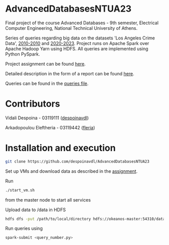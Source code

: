 # AdvancedDatabasesNTUA23
Final project of the course Advanced Databases - 9th semester, Electrical Computer Engineering, National Technical University of Athens.

Series of queries regarding big data on the datasets 'Los Angeles Crime Data', [2010-2010](https://catalog.data.gov/dataset/crime-data-from-2010-to-2019) and [2020-2023](https://catalog.data.gov/dataset/crime-data-from-2020-to-present). 
Project runs on Apache Spark over Apache Hadoop Yarn using HDFS. All queries are implemented using Python PySpark.

Project assignment can be found [here](https://github.com/despoinavdl/AdvancedDatabasesNTUA23/blob/main/advanced_db_project.pdf).

Detailed description in the form of a report can be found [here](https://github.com/despoinavdl/AdvancedDatabasesNTUA23/blob/main/03119111_03119442.pdf).

Queries can be found in the [queries file](https://github.com/despoinavdl/AdvancedDatabasesNTUA23/tree/main/queries).


# Contributors
Vidali Despoina - 03119111 ([despoinavdl](https://github.com/despoinavdl)) 

Arkadopoulou Eleftheria - 03119442 ([fleria](https://github.com/adamkapetis)) 


# Installation and execution
```bash
git clone https://github.com/despoinavdl/AdvancedDatabasesNTUA23
```
Set up VMs and download data as described in the [assignment](https://github.com/despoinavdl/AdvancedDatabasesNTUA23/blob/main/advanced_db_project.pdf).

Run 
```bash
./start_vm.sh
```
from the master node to start all services

Upload data to /data in HDFS
```bash
hdfs dfs -put /path/to/local/directory hdfs://okeanos-master:54310/data
```

Run queries using 
```bash
spark-submit <query_number.py>
```

